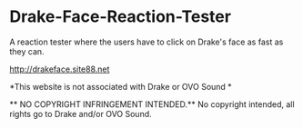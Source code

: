 # Drake-Face-Reaction-Tester
A reaction tester where the users have to click on Drake's face as fast as they can. 

http://drakeface.site88.net

*This website is not associated with Drake or OVO Sound *

** NO COPYRIGHT INFRINGEMENT INTENDED.**
 No copyright intended, all rights go to Drake and/or OVO Sound.
